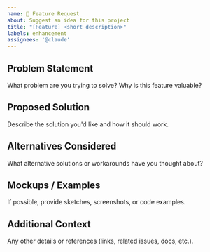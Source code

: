```yaml
---
name: 🚀 Feature Request
about: Suggest an idea for this project
title: "[Feature] <short description>"
labels: enhancement
assignees: '@claude'
---
```


## Problem Statement
What problem are you trying to solve? Why is this feature valuable?

## Proposed Solution
Describe the solution you'd like and how it should work.

## Alternatives Considered
What alternative solutions or workarounds have you thought about?

## Mockups / Examples
If possible, provide sketches, screenshots, or code examples.

## Additional Context
Any other details or references (links, related issues, docs, etc.).